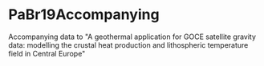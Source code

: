 # PaBr19Accompanying
Accompanying data to "A geothermal application for GOCE satellite gravity data: modelling the crustal heat production and lithospheric temperature field in Central Europe"
